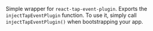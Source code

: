 Simple wrapper for ```react-tap-event-plugin```. Exports the ```injectTapEventPlugin```
function. To use it, simply call ```injectTapEventPlugin()``` when bootstrapping your app. 
